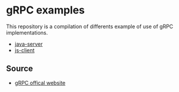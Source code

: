 # gRPC examples

This repository is a compilation of differents example of use of gRPC implementations.

- [java-server](./java-server/)
- [js-client](./js-client/)

## Source

- [gRPC offical website](https://grpc.io/)